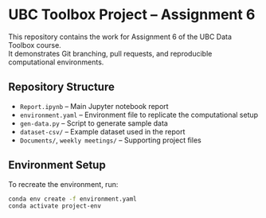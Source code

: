 # UBC Toolbox Project – Assignment 6

This repository contains the work for Assignment 6 of the UBC Data Toolbox course.  
It demonstrates Git branching, pull requests, and reproducible computational environments.

## Repository Structure
- `Report.ipynb` – Main Jupyter notebook report
- `environment.yaml` – Environment file to replicate the computational setup
- `gen-data.py` – Script to generate sample data
- `dataset-csv/` – Example dataset used in the report
- `Documents/`, `weekly meetings/` – Supporting project files

## Environment Setup
To recreate the environment, run:

```bash
conda env create -f environment.yaml
conda activate project-env
